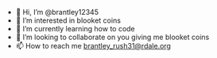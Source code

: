 - 👋 Hi, I’m @brantley12345
- 👀 I’m interested in blooket coins
- 🌱 I’m currently learning how to code
- 💞️ I’m looking to collaborate on you giving me blooket coins
- 📫 How to reach me brantley_rush31@rdale.org

<!---
brantley12345/brantley12345 is a ✨ special ✨ repository because its `README.md` (this file) appears on your GitHub profile.
You can click the Preview link to take a look at your changes.
--->
